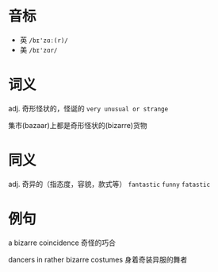 # 音标

- 英 `/bɪ'zɑː(r)/`
- 美 `/bɪ'zɑr/`

# 词义

adj. 奇形怪状的，怪诞的
`very unusual or strange`



集市(bazaar)上都是奇形怪状的(bizarre)货物

# 同义

adj. 奇异的（指态度，容貌，款式等）
`fantastic` `funny` `fatastic`

# 例句

a bizarre coincidence
奇怪的巧合

dancers in rather bizarre costumes
身着奇装异服的舞者


